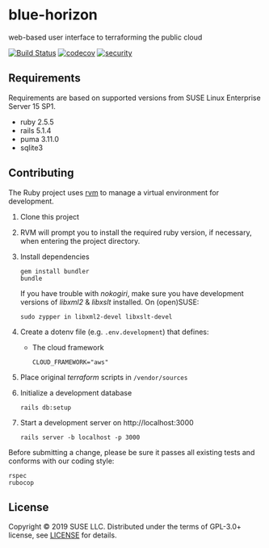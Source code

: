 # blue-horizon
web-based user interface to terraforming the public cloud

[![Build Status](https://travis-ci.org/SUSE-Enceladus/blue-horizon.svg?branch=master)](https://travis-ci.org/SUSE-Enceladus/blue-horizon)
[![codecov](https://codecov.io/gh/SUSE-Enceladus/blue-horizon/branch/master/graph/badge.svg)](https://codecov.io/gh/SUSE-Enceladus/blue-horizon)
[![security](https://hakiri.io/github/SUSE-Enceladus/blue-horizon/master.svg)](https://hakiri.io/github/SUSE-Enceladus/blue-horizon/master)

## Requirements

Requirements are based on supported versions from SUSE Linux Enterprise Server 15 SP1.

* ruby 2.5.5
* rails 5.1.4
* puma 3.11.0
* sqlite3

## Contributing

The Ruby project uses [rvm](http://rvm.io/rvm/basics) to manage a virtual environment for development.

1.  Clone this project

2.  RVM will prompt you to install the required ruby version, if necessary, when entering the project directory.

3.  Install dependencies
    ```
    gem install bundler
    bundle
    ```
    If you have trouble with _nokogiri_, make sure you have development versions of _libxml2_ & _libxslt_ installed. On (open)SUSE:
    ```
    sudo zypper in libxml2-devel libxslt-devel
    ```

4.  Create a dotenv file (e.g. `.env.development`) that defines:
    *   The cloud framework
        ```
        CLOUD_FRAMEWORK="aws"
        ```

5.  Place original _terraform_ scripts in `/vendor/sources`

6.  Initialize a development database
    ```
    rails db:setup
    ```

7.  Start a development server on http://localhost:3000
    ```
    rails server -b localhost -p 3000
    ````

Before submitting a change, please be sure it passes all existing tests and conforms with our coding style:

```
rspec
rubocop
```

## License

Copyright © 2019 SUSE LLC.
Distributed under the terms of GPL-3.0+ license, see [LICENSE](LICENSE) for details.
